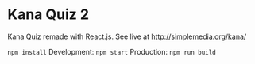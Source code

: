 # Kana Quiz 2
Kana Quiz remade with React.js.
See live at http://simplemedia.org/kana/

`npm install`
Development: `npm start`
Production: `npm run build`